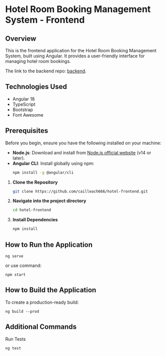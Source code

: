 # Hotel Room Booking Management System - Frontend

## Overview
This is the frontend application for the Hotel Room Booking Management System, built using Angular. It provides a user-friendly interface for managing hotel room bookings.

The link to the backend repo: [backend](https://github.com/cailleach666/hotel-backend.git). 

## Technologies Used
- Angular 18
- TypeScript
- Bootstrap
- Font Awesome

## Prerequisites
Before you begin, ensure you have the following installed on your machine:

- **Node.js**: Download and install from [Node.js official website](https://nodejs.org/) (v14 or later).
- **Angular CLI**: Install globally using npm:
  ```bash
  npm install -g @angular/cli

1. **Clone the Repository**
   ```bash
   git clone https://github.com/cailleach666/hotel-frontend.git
   
2. **Navigate into the project directory**

    ```bash
    cd hotel-frontend

3. **Install Dependencies**

    ```bash
    npm install

## How to Run the Application
    
    ng serve
or use command:

    npm start
## How to Build the Application
To create a production-ready build:
    
    ng build --prod
## Additional Commands
Run Tests

    ng test
